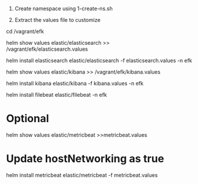 
1. Create namespace using 1-create-ns.sh

2. Extract the values file to customize

cd /vagrant/efk

helm show values elastic/elasticsearch >> /vagrant/efk/elasticsearch.values

helm install elasticsearch elastic/elasticsearch -f elasticsearch.values -n efk

helm show values elastic/kibana >> /vagrant/efk/kibana.values

helm install kibana elastic/kibana -f kibana.values -n efk

helm install filebeat elastic/filebeat -n efk

# Optional
helm show values elastic/metricbeat >>metricbeat.values

# Update hostNetworking as true
helm install metricbeat elastic/metricbeat -f metricbeat.values

